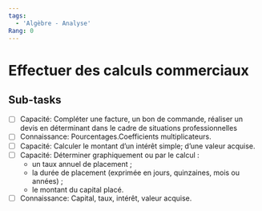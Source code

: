 ```yaml
---
tags:
  - 'Algèbre - Analyse'
Rang: 0
---
```


# Effectuer des calculs commerciaux

## Sub-tasks

- [ ] Capacité: Compléter une facture, un bon de commande, réaliser un devis en déterminant dans le cadre de situations professionnelles
- [ ] Connaissance: Pourcentages.Coefficients multiplicateurs.
- [ ] Capacité: Calculer le montant d’un intérêt simple; d’une valeur acquise.
- [ ] Capacité: Déterminer graphiquement ou par le calcul : 
  - un taux annuel de placement ;
  - la durée de placement (exprimée en jours, quinzaines, mois ou années) ;
  - le montant du capital placé.
- [ ] Connaissance: Capital, taux, intérêt, valeur acquise.